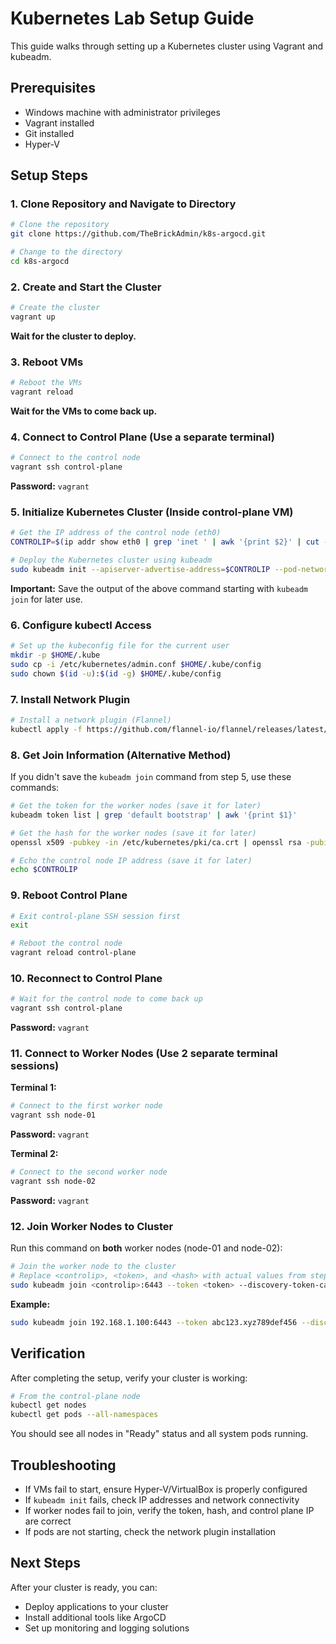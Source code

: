 # Kubernetes Lab Setup Guide

This guide walks through setting up a Kubernetes cluster using Vagrant and kubeadm.

## Prerequisites
- Windows machine with administrator privileges
- Vagrant installed
- Git installed
- Hyper-V

## Setup Steps

### 1. Clone Repository and Navigate to Directory
```bash
# Clone the repository
git clone https://github.com/TheBrickAdmin/k8s-argocd.git

# Change to the directory
cd k8s-argocd
```

### 2. Create and Start the Cluster
```bash
# Create the cluster
vagrant up
```
**Wait for the cluster to deploy.**

### 3. Reboot VMs
```bash
# Reboot the VMs
vagrant reload
```
**Wait for the VMs to come back up.**

### 4. Connect to Control Plane (Use a separate terminal)
```bash
# Connect to the control node
vagrant ssh control-plane
```
**Password:** `vagrant`

### 5. Initialize Kubernetes Cluster (Inside control-plane VM)
```bash
# Get the IP address of the control node (eth0)
CONTROLIP=$(ip addr show eth0 | grep 'inet ' | awk '{print $2}' | cut -d/ -f1)

# Deploy the Kubernetes cluster using kubeadm
sudo kubeadm init --apiserver-advertise-address=$CONTROLIP --pod-network-cidr=10.244.0.0/16
```
**Important:** Save the output of the above command starting with `kubeadm join` for later use.

### 6. Configure kubectl Access
```bash
# Set up the kubeconfig file for the current user
mkdir -p $HOME/.kube
sudo cp -i /etc/kubernetes/admin.conf $HOME/.kube/config
sudo chown $(id -u):$(id -g) $HOME/.kube/config
```

### 7. Install Network Plugin
```bash
# Install a network plugin (Flannel)
kubectl apply -f https://github.com/flannel-io/flannel/releases/latest/download/kube-flannel.yml
```

### 8. Get Join Information (Alternative Method)
If you didn't save the `kubeadm join` command from step 5, use these commands:

```bash
# Get the token for the worker nodes (save it for later)
kubeadm token list | grep 'default bootstrap' | awk '{print $1}'

# Get the hash for the worker nodes (save it for later)
openssl x509 -pubkey -in /etc/kubernetes/pki/ca.crt | openssl rsa -pubin -outform der 2>/dev/null | openssl dgst -sha256 -hex | sed 's/^.* //'

# Echo the control node IP address (save it for later)
echo $CONTROLIP
```

### 9. Reboot Control Plane
```bash
# Exit control-plane SSH session first
exit

# Reboot the control node
vagrant reload control-plane
```

### 10. Reconnect to Control Plane
```bash
# Wait for the control node to come back up
vagrant ssh control-plane
```
**Password:** `vagrant`

### 11. Connect to Worker Nodes (Use 2 separate terminal sessions)
**Terminal 1:**
```bash
# Connect to the first worker node
vagrant ssh node-01
```
**Password:** `vagrant`

**Terminal 2:**
```bash
# Connect to the second worker node
vagrant ssh node-02
```
**Password:** `vagrant`

### 12. Join Worker Nodes to Cluster
Run this command on **both** worker nodes (node-01 and node-02):

```bash
# Join the worker node to the cluster
# Replace <controlip>, <token>, and <hash> with actual values from steps 5 or 8
sudo kubeadm join <controlip>:6443 --token <token> --discovery-token-ca-cert-hash sha256:<hash>
```

**Example:**
```bash
sudo kubeadm join 192.168.1.100:6443 --token abc123.xyz789def456 --discovery-token-ca-cert-hash sha256:abcd1234ef567890...
```

## Verification

After completing the setup, verify your cluster is working:

```bash
# From the control-plane node
kubectl get nodes
kubectl get pods --all-namespaces
```

You should see all nodes in "Ready" status and all system pods running.

## Troubleshooting

- If VMs fail to start, ensure Hyper-V/VirtualBox is properly configured
- If `kubeadm init` fails, check IP addresses and network connectivity
- If worker nodes fail to join, verify the token, hash, and control plane IP are correct
- If pods are not starting, check the network plugin installation

## Next Steps

After your cluster is ready, you can:
- Deploy applications to your cluster
- Install additional tools like ArgoCD
- Set up monitoring and logging solutions